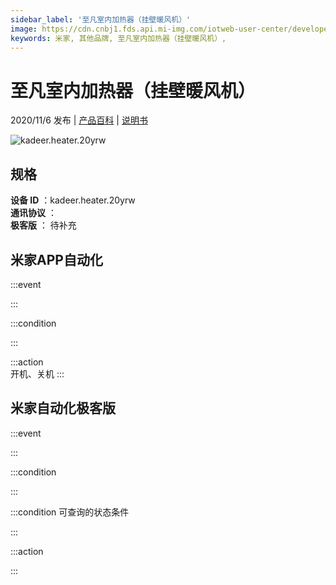 ```yaml
---
sidebar_label: '至凡室内加热器（挂壁暖风机）'
image: https://cdn.cnbj1.fds.api.mi-img.com/iotweb-user-center/developer_1678870953076qYjRjSJP.png?GalaxyAccessKeyId=AKVGLQWBOVIRQ3XLEW&Expires=9223372036854775807&Signature=jXRIJrGzoG9U1JoHJkIYM4+2A/0=
keywords: 米家, 其他品牌, 至凡室内加热器（挂壁暖风机）, 
---
```

# 至凡室内加热器（挂壁暖风机）

2020/11/6 发布 | [产品百科](https://home.mi.com/webapp/content/baike/product/index.html?model=kadeer.heater.20yrw/) | [说明书](https://home.mi.com/views/introduction.html?model=kadeer.heater.20yrw&region=cn)

![kadeer.heater.20yrw](https://cdn.cnbj1.fds.api.mi-img.com/iotweb-user-center/developer_1678870953076qYjRjSJP.png?GalaxyAccessKeyId=AKVGLQWBOVIRQ3XLEW&Expires=9223372036854775807&Signature=jXRIJrGzoG9U1JoHJkIYM4+2A/0=)

## 规格  
> 
**设备 ID** ：kadeer.heater.20yrw  
**通讯协议** ：  
**极客版**  ： 待补充 


## 米家APP自动化  

:::event  

:::

:::condition  

:::

:::action   
开机、关机
:::

## 米家自动化极客版  

:::event  

:::

:::condition  

:::

:::condition 可查询的状态条件  

:::

:::action  

:::

        
